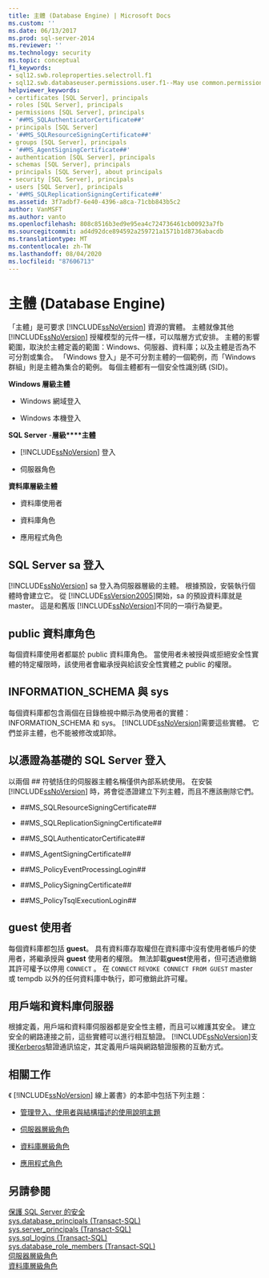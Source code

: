 ```yaml
---
title: 主體 (Database Engine) | Microsoft Docs
ms.custom: ''
ms.date: 06/13/2017
ms.prod: sql-server-2014
ms.reviewer: ''
ms.technology: security
ms.topic: conceptual
f1_keywords:
- sql12.swb.roleproperties.selectroll.f1
- sql12.swb.databaseuser.permissions.user.f1--May use common.permissions
helpviewer_keywords:
- certificates [SQL Server], principals
- roles [SQL Server], principals
- permissions [SQL Server], principals
- '##MS_SQLAuthenticatorCertificate##'
- principals [SQL Server]
- '##MS_SQLResourceSigningCertificate##'
- groups [SQL Server], principals
- '##MS_AgentSigningCertificate##'
- authentication [SQL Server], principals
- schemas [SQL Server], principals
- principals [SQL Server], about principals
- security [SQL Server], principals
- users [SQL Server], principals
- '##MS_SQLReplicationSigningCertificate##'
ms.assetid: 3f7adbf7-6e40-4396-a8ca-71cbb843b5c2
author: VanMSFT
ms.author: vanto
ms.openlocfilehash: 808c8516b3ed9e95ea4c724736461cb00923a7fb
ms.sourcegitcommit: ad4d92dce894592a259721a1571b1d8736abacdb
ms.translationtype: MT
ms.contentlocale: zh-TW
ms.lasthandoff: 08/04/2020
ms.locfileid: "87606713"
---
```

# <a name="principals-database-engine"></a>主體 (Database Engine)
  「主體」是可要求 [!INCLUDE[ssNoVersion](../../../includes/ssnoversion-md.md)] 資源的實體。 主體就像其他 [!INCLUDE[ssNoVersion](../../../includes/ssnoversion-md.md)] 授權模型的元件一樣，可以階層方式安排。 主體的影響範圍，取決於主體定義的範圍：Windows、伺服器、資料庫；以及主體是否為不可分割或集合。 「Windows 登入」是不可分割主體的一個範例，而「Windows 群組」則是主體為集合的範例。 每個主體都有一個安全性識別碼 (SID)。  
  
 **Windows 層級主體**  
  
-   Windows 網域登入  
  
-   Windows 本機登入  
  
 **SQL Server** -**層級****主體**  
  
-   [!INCLUDE[ssNoVersion](../../../includes/ssnoversion-md.md)] 登入  
  
-   伺服器角色  
  
 **資料庫層級主體**  
  
-   資料庫使用者  
  
-   資料庫角色  
  
-   應用程式角色  
  
## <a name="the-sql-server-sa-login"></a>SQL Server sa 登入  
 [!INCLUDE[ssNoVersion](../../../includes/ssnoversion-md.md)] sa 登入為伺服器層級的主體。 根據預設，安裝執行個體時會建立它。 從 [!INCLUDE[ssVersion2005](../../../includes/ssversion2005-md.md)]開始，sa 的預設資料庫就是 master。 這是和舊版 [!INCLUDE[ssNoVersion](../../../includes/ssnoversion-md.md)]不同的一項行為變更。  
  
## <a name="public-database-role"></a>public 資料庫角色  
 每個資料庫使用者都屬於 public 資料庫角色。 當使用者未被授與或拒絕安全性實體的特定權限時，該使用者會繼承授與給該安全性實體之 public 的權限。  
  
## <a name="information_schema-and-sys"></a>INFORMATION_SCHEMA 與 sys  
 每個資料庫都包含兩個在目錄檢視中顯示為使用者的實體：INFORMATION_SCHEMA 和 sys。 [!INCLUDE[ssNoVersion](../../../includes/ssnoversion-md.md)]需要這些實體。 它們並非主體，也不能被修改或卸除。  
  
## <a name="certificate-based-sql-server-logins"></a>以憑證為基礎的 SQL Server 登入  
 以兩個 ## 符號括住的伺服器主體名稱僅供內部系統使用。 在安裝 [!INCLUDE[ssNoVersion](../../../includes/ssnoversion-md.md)] 時，將會從憑證建立下列主體，而且不應該刪除它們。  
  
-   \##MS_SQLResourceSigningCertificate##  
  
-   \##MS_SQLReplicationSigningCertificate##  
  
-   \##MS_SQLAuthenticatorCertificate##  
  
-   \##MS_AgentSigningCertificate##  
  
-   \##MS_PolicyEventProcessingLogin##  
  
-   \##MS_PolicySigningCertificate##  
  
-   \##MS_PolicyTsqlExecutionLogin##  
  
## <a name="the-guest-user"></a>guest 使用者  
 每個資料庫都包括 **guest**。 具有資料庫存取權但在資料庫中沒有使用者帳戶的使用者，將繼承授與 **guest** 使用者的權限。 無法卸載**guest**使用者，但可透過撤銷其許可權予以停用 `CONNECT` 。 在 `CONNECT` `REVOKE CONNECT FROM GUEST` master 或 tempdb 以外的任何資料庫中執行，即可撤銷此許可權。  
  
## <a name="client-and-database-server"></a>用戶端和資料庫伺服器  
 根據定義，用戶端和資料庫伺服器都是安全性主體，而且可以維護其安全。 建立安全的網路連接之前，這些實體可以進行相互驗證。 [!INCLUDE[ssNoVersion](../../../includes/ssnoversion-md.md)]支援[Kerberos](https://go.microsoft.com/fwlink/?LinkId=100758)驗證通訊協定，其定義用戶端與網路驗證服務的互動方式。  
  
## <a name="related-tasks"></a>相關工作  
 《 [!INCLUDE[ssNoVersion](../../../includes/ssnoversion-md.md)] 線上叢書》的本節中包括下列主題：  
  
-   [管理登入、使用者與結構描述的使用說明主題](managing-logins-users-and-schemas-how-to-topics.md)  
  
-   [伺服器層級角色](server-level-roles.md)  
  
-   [資料庫層級角色](database-level-roles.md)  
  
-   [應用程式角色](application-roles.md)  
  
## <a name="see-also"></a>另請參閱  
 [保護 SQL Server 的安全](../securing-sql-server.md)   
 [sys.database_principals &#40;Transact-SQL&#41;](/sql/relational-databases/system-catalog-views/sys-database-principals-transact-sql)   
 [sys.server_principals &#40;Transact-SQL&#41;](/sql/relational-databases/system-catalog-views/sys-server-principals-transact-sql)   
 [sys.sql_logins &#40;Transact-SQL&#41;](/sql/relational-databases/system-catalog-views/sys-sql-logins-transact-sql)   
 [sys.database_role_members &#40;Transact-SQL&#41;](/sql/relational-databases/system-catalog-views/sys-database-role-members-transact-sql)   
 [伺服器層級角色](server-level-roles.md)   
 [資料庫層級角色](database-level-roles.md)  
  
  
